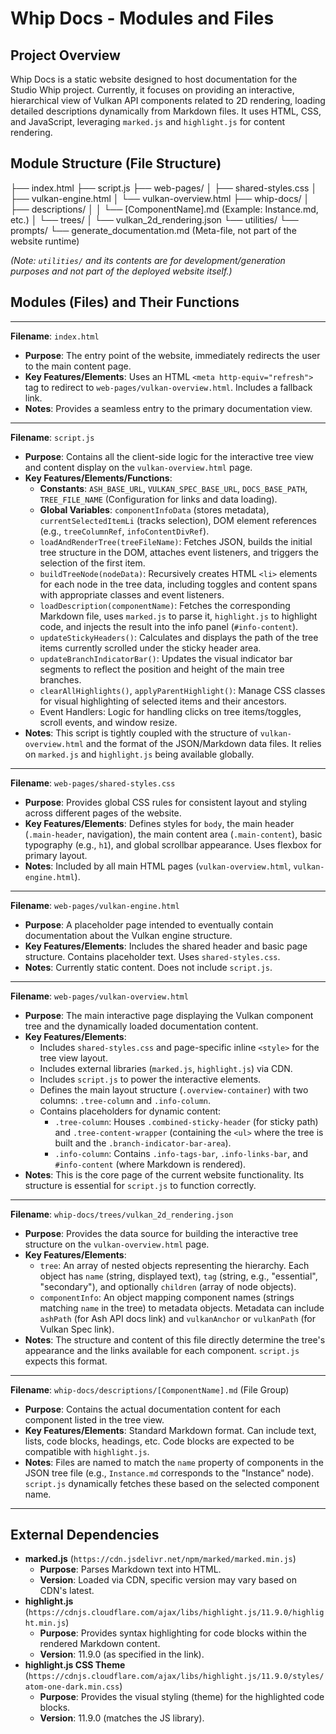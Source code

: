 # Whip Docs - Modules and Files

## Project Overview

Whip Docs is a static website designed to host documentation for the Studio Whip project. Currently, it focuses on providing an interactive, hierarchical view of Vulkan API components related to 2D rendering, loading detailed descriptions dynamically from Markdown files. It uses HTML, CSS, and JavaScript, leveraging `marked.js` and `highlight.js` for content rendering.

## Module Structure (File Structure)
├── index.html
├── script.js
├── web-pages/
│ ├── shared-styles.css
│ ├── vulkan-engine.html
│ └── vulkan-overview.html
├── whip-docs/
│ ├── descriptions/
│ │ └── [ComponentName].md (Example: Instance.md, etc.)
│ └── trees/
│ └── vulkan_2d_rendering.json
└── utilities/
└── prompts/
└── generate_documentation.md (Meta-file, not part of the website runtime)


*(Note: `utilities/` and its contents are for development/generation purposes and not part of the deployed website itself.)*

## Modules (Files) and Their Functions

---

**Filename**: `index.html`

*   **Purpose**: The entry point of the website, immediately redirects the user to the main content page.
*   **Key Features/Elements**: Uses an HTML `<meta http-equiv="refresh">` tag to redirect to `web-pages/vulkan-overview.html`. Includes a fallback link.
*   **Notes**: Provides a seamless entry to the primary documentation view.

---

**Filename**: `script.js`

*   **Purpose**: Contains all the client-side logic for the interactive tree view and content display on the `vulkan-overview.html` page.
*   **Key Features/Elements/Functions**:
    *   **Constants**: `ASH_BASE_URL`, `VULKAN_SPEC_BASE_URL`, `DOCS_BASE_PATH`, `TREE_FILE_NAME` (Configuration for links and data loading).
    *   **Global Variables**: `componentInfoData` (stores metadata), `currentSelectedItemLi` (tracks selection), DOM element references (e.g., `treeColumnRef`, `infoContentDivRef`).
    *   `loadAndRenderTree(treeFileName)`: Fetches JSON, builds the initial tree structure in the DOM, attaches event listeners, and triggers the selection of the first item.
    *   `buildTreeNode(nodeData)`: Recursively creates HTML `<li>` elements for each node in the tree data, including toggles and content spans with appropriate classes and event listeners.
    *   `loadDescription(componentName)`: Fetches the corresponding Markdown file, uses `marked.js` to parse it, `highlight.js` to highlight code, and injects the result into the info panel (`#info-content`).
    *   `updateStickyHeaders()`: Calculates and displays the path of the tree items currently scrolled under the sticky header area.
    *   `updateBranchIndicatorBar()`: Updates the visual indicator bar segments to reflect the position and height of the main tree branches.
    *   `clearAllHighlights()`, `applyParentHighlight()`: Manage CSS classes for visual highlighting of selected items and their ancestors.
    *   Event Handlers: Logic for handling clicks on tree items/toggles, scroll events, and window resize.
*   **Notes**: This script is tightly coupled with the structure of `vulkan-overview.html` and the format of the JSON/Markdown data files. It relies on `marked.js` and `highlight.js` being available globally.

---

**Filename**: `web-pages/shared-styles.css`

*   **Purpose**: Provides global CSS rules for consistent layout and styling across different pages of the website.
*   **Key Features/Elements**: Defines styles for `body`, the main header (`.main-header`, navigation), the main content area (`.main-content`), basic typography (e.g., `h1`), and global scrollbar appearance. Uses flexbox for primary layout.
*   **Notes**: Included by all main HTML pages (`vulkan-overview.html`, `vulkan-engine.html`).

---

**Filename**: `web-pages/vulkan-engine.html`

*   **Purpose**: A placeholder page intended to eventually contain documentation about the Vulkan engine structure.
*   **Key Features/Elements**: Includes the shared header and basic page structure. Contains placeholder text. Uses `shared-styles.css`.
*   **Notes**: Currently static content. Does not include `script.js`.

---

**Filename**: `web-pages/vulkan-overview.html`

*   **Purpose**: The main interactive page displaying the Vulkan component tree and the dynamically loaded documentation content.
*   **Key Features/Elements**:
    *   Includes `shared-styles.css` and page-specific inline `<style>` for the tree view layout.
    *   Includes external libraries (`marked.js`, `highlight.js`) via CDN.
    *   Includes `script.js` to power the interactive elements.
    *   Defines the main layout structure (`.overview-container`) with two columns: `.tree-column` and `.info-column`.
    *   Contains placeholders for dynamic content:
        *   `.tree-column`: Houses `.combined-sticky-header` (for sticky path) and `.tree-content-wrapper` (containing the `<ul>` where the tree is built and the `.branch-indicator-bar-area`).
        *   `.info-column`: Contains `.info-tags-bar`, `.info-links-bar`, and `#info-content` (where Markdown is rendered).
*   **Notes**: This is the core page of the current website functionality. Its structure is essential for `script.js` to function correctly.

---

**Filename**: `whip-docs/trees/vulkan_2d_rendering.json`

*   **Purpose**: Provides the data source for building the interactive tree structure on the `vulkan-overview.html` page.
*   **Key Features/Elements**:
    *   `tree`: An array of nested objects representing the hierarchy. Each object has `name` (string, displayed text), `tag` (string, e.g., "essential", "secondary"), and optionally `children` (array of node objects).
    *   `componentInfo`: An object mapping component names (strings matching `name` in the tree) to metadata objects. Metadata can include `ashPath` (for Ash API docs link) and `vulkanAnchor` or `vulkanPath` (for Vulkan Spec link).
*   **Notes**: The structure and content of this file directly determine the tree's appearance and the links available for each component. `script.js` expects this format.

---

**Filename**: `whip-docs/descriptions/[ComponentName].md` (File Group)

*   **Purpose**: Contains the actual documentation content for each component listed in the tree view.
*   **Key Features/Elements**: Standard Markdown format. Can include text, lists, code blocks, headings, etc. Code blocks are expected to be compatible with `highlight.js`.
*   **Notes**: Files are named to match the `name` property of components in the JSON tree file (e.g., `Instance.md` corresponds to the "Instance" node). `script.js` dynamically fetches these based on the selected component name.

---

## External Dependencies

*   **marked.js** (`https://cdn.jsdelivr.net/npm/marked/marked.min.js`)
    *   **Purpose**: Parses Markdown text into HTML.
    *   **Version**: Loaded via CDN, specific version may vary based on CDN's latest.
*   **highlight.js** (`https://cdnjs.cloudflare.com/ajax/libs/highlight.js/11.9.0/highlight.min.js`)
    *   **Purpose**: Provides syntax highlighting for code blocks within the rendered Markdown content.
    *   **Version**: 11.9.0 (as specified in the link).
*   **highlight.js CSS Theme** (`https://cdnjs.cloudflare.com/ajax/libs/highlight.js/11.9.0/styles/atom-one-dark.min.css`)
    *   **Purpose**: Provides the visual styling (theme) for the highlighted code blocks.
    *   **Version**: 11.9.0 (matches the JS library).